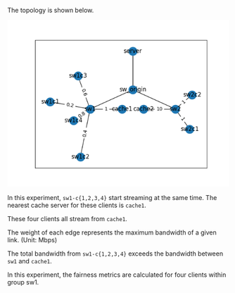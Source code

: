 The topology is shown below.

![topo](../topo.png)

In this experiment, `sw1-c{1,2,3,4}` start streaming at the same time. 
The nearest cache server for these clients is `cache1`. 

These four clients all stream from `cache1`.

The weight of each edge represents the maximum bandwidth of a given link. (Unit: Mbps)

The total bandwidth from `sw1-c{1,2,3,4}` exceeds the bandwidth between `sw1` and `cache1`.

In this experiment, the fairness metrics are calculated for four clients within group sw1.
